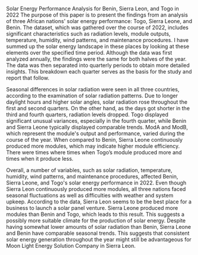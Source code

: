 Solar Energy Performance Analysis for Benin, Sierra Leon, and Togo in 2022
The purpose of this paper is to present the findings from an analysis of three African nations' solar energy performance: Togo, Sierra Leone, and Benin. 
The dataset, which was gathered over the course of 2022, includes significant characteristics such as radiation levels, module outputs, temperature, humidity, wind patterns, and maintenance procedures. 
I have summed up the solar energy landscape in these places by looking at these elements over the specified time period. 
Although the data was first analyzed annually, the findings were the same for both halves of the year. 
The data was then separated into quarterly periods to obtain more detailed insights. This breakdown each quarter serves as the basis for the study and report that follow.

Seasonal differences in solar radiation were seen in all three countries, according to the examination of solar radiation patterns. 
Due to longer daylight hours and higher solar angles, solar radiation rose throughout the first and second quarters. 
On the other hand, as the days got shorter in the third and fourth quarters, radiation levels dropped. 
Togo displayed significant unusual variances, especially in the fourth quarter, while Benin and Sierra Leone typically displayed comparable trends. 
ModA and ModB, which represent the module's output and performance, varied during the course of the year. 
When compared to Benin, Sierra Leone continuously produced more modules, which may indicate higher module efficiency. 
There were times where times when Togo’s module produced more and times when it produce less.

Overall, a number of variables, such as solar radiation, temperature, humidity, wind patterns, and maintenance procedures, affected Benin, Sierra Leone, and Togo's solar energy performance in 2022. 
Even though Sierra Leon continuously produced more modules, all three nations faced seasonal fluctuations as well as difficulties with weather and system upkeep. 
According to the data, Sierra Leon seems to be the best place for a business to launch a solar panel venture. Sierra Leone produced more modules than Benin and Togo, which leads to this result. 
This suggests a possibly more suitable climate for the production of solar energy. Despite having somewhat lower amounts of solar radiation than Benin, Sierra Leone and Benin have comparable seasonal trends. 
This suggests that consistent solar energy generation throughout the year might still be advantageous for Moon Light Energy Solution Company in Sierra Leon.

